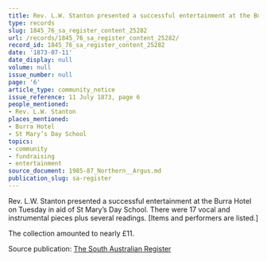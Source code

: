 ```yaml
---
title: Rev. L.W. Stanton presented a successful entertainment at the Burra Hotel
type: records
slug: 1845_76_sa_register_content_25282
url: /records/1845_76_sa_register_content_25282/
record_id: 1845_76_sa_register_content_25282
date: '1873-07-11'
date_display: null
volume: null
issue_number: null
page: '6'
article_type: community_notice
issue_reference: 11 July 1873, page 6
people_mentioned:
- Rev. L.W. Stanton
places_mentioned:
- Burra Hotel
- St Mary’s Day School
topics:
- community
- fundraising
- entertainment
source_document: 1985-87_Northern__Argus.md
publication_slug: sa-register
---
```


Rev. L.W. Stanton presented a successful entertainment at the Burra Hotel on Tuesday in aid of St Mary’s Day School.  There were 17 vocal and instrumental pieces plus several readings.  [Items and performers are listed.]

The collection amounted to nearly £11.

Source publication: [The South Australian Register](/publications/sa-register/)
